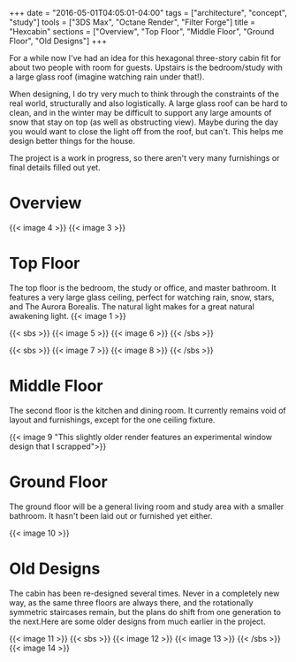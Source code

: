 +++
date = "2016-05-01T04:05:01-04:00"
tags = ["architecture", "concept", "study"]
tools = ["3DS Max", "Octane Render", "Filter Forge"]
title = "Hexcabin"
sections = ["Overview", "Top Floor", "Middle Floor", "Ground Floor", "Old Designs"]
+++

For a while now I've had an idea for this hexagonal three-story cabin fit for about two people with room for guests. Upstairs is the bedroom/study with a large glass roof (imagine watching rain under that!).

When designing, I do try very much to think through the constraints of the real world, structurally and also logistically. A large glass roof can be hard to clean, and in the winter may be difficult to support any large amounts of snow that stay on top (as well as obstructing view). Maybe during the day you would want to close the light off from the roof, but can't. This helps me design better things for the house.

The project is a work in progress, so there aren't very many furnishings or final details filled out yet.

# Overview
{{< image 4 >}}
{{< image 3 >}}

# Top Floor
The top floor is the bedroom, the study or office, and master bathroom. It features a very large glass ceiling, perfect for watching rain, snow, stars, and The Aurora Borealis. The natural light makes for a great natural awakening light.
{{< image 1 >}}

{{< sbs >}}
  {{< image 5 >}}
  {{< image 6 >}}
{{< /sbs >}}

{{< sbs >}}
  {{< image 7 >}}
  {{< image 8 >}}
{{< /sbs >}}

# Middle Floor
The second floor is the kitchen and dining room. It currently remains void of layout and furnishings, except for the one ceiling fixture.

{{< image 9 "This slightly older render features an experimental window design that I scrapped">}}

# Ground Floor
The ground floor will be a general living room and study area with a smaller bathroom. It hasn't been laid out or furnished yet either.

{{< image 10 >}}

# Old Designs
The cabin has been re-designed several times. Never in a completely new way, as the same three floors are always there, and the rotationally symmetric staircases remain, but the plans do shift from one generation to the next.Here are some older designs from much earlier in the project.

{{< image 11 >}}
{{< sbs >}}
  {{< image 12 >}}
  {{< image 13 >}}
{{< /sbs >}}
{{< image 14 >}}
